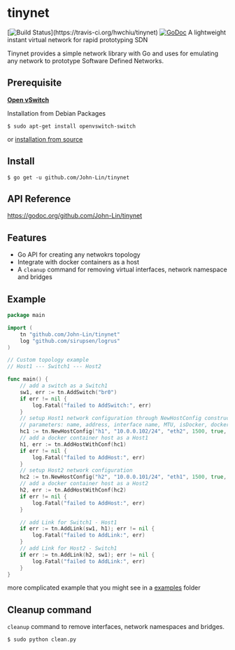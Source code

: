 # tinynet
[![Build Status](https://api.travis-ci.org/hwchiu/tinynet.svg?branch=add_test_)](https://travis-ci.org/hwchiu/tinynet)
[![GoDoc](https://godoc.org/github.com/John-Lin/tinynet?status.svg)](https://godoc.org/github.com/John-Lin/tinynet)
A lightweight instant virtual network for rapid prototyping SDN 

Tinynet provides a simple network library with Go and uses for emulating any network to prototype Software Defined Networks.

## Prerequisite
[**Open vSwitch**](http://openvswitch.org/)

Installation from Debian Packages
```
$ sudo apt-get install openvswitch-switch
```

or [installation from source](http://docs.openvswitch.org/en/latest/intro/install/#installation-from-source)

## Install 

```
$ go get -u github.com/John-Lin/tinynet
```

## API Reference

https://godoc.org/github.com/John-Lin/tinynet

## Features
- Go API for creating any netwokrs topology
- Integrate with docker containers as a host
- A `cleanup` command for removing virtual interfaces, network namespace and bridges

## Example
```go
package main

import (
	tn "github.com/John-Lin/tinynet"
	log "github.com/sirupsen/logrus"
)

// Custom topology example
// Host1 --- Switch1 --- Host2

func main() {
	// add a switch as a Switch1
	sw1, err := tn.AddSwitch("br0")
	if err != nil {
		log.Fatal("failed to AddSwitch:", err)
	}
	// setup Host1 network configuration through NewHostConfig constructor
	// parameters: name, address, interface name, MTU, isDocker, docker image
	hc1 := tn.NewHostConfig("h1", "10.0.0.102/24", "eth2", 1500, true, "library/busybox")
	// add a docker container host as a Host1
	h1, err := tn.AddHostWithConf(hc1)
	if err != nil {
		log.Fatal("failed to AddHost:", err)
	}
	// setup Host2 network configuration
	hc2 := tn.NewHostConfig("h2", "10.0.0.101/24", "eth1", 1500, true, "library/busybox")
	// add a docker container host as a Host2
	h2, err := tn.AddHostWithConf(hc2)
	if err != nil {
		log.Fatal("failed to AddHost:", err)
	}

	// add Link for Switch1 - Host1
	if err := tn.AddLink(sw1, h1); err != nil {
		log.Fatal("failed to AddLink:", err)
	}
	// add Link for Host2 - Switch1
	if err := tn.AddLink(h2, sw1); err != nil {
		log.Fatal("failed to AddLink:", err)
	}
}
```
more complicated example that you might see in a [examples](https://github.com/John-Lin/tinynet/tree/master/examples) folder

## Cleanup command

`cleanup` command to remove interfaces, network namespaces and bridges.

```
$ sudo python clean.py
```
